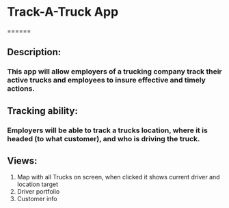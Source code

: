 # Track-A-Truck App
======

## Description:
### This app will allow employers of a trucking company track their active trucks and employees to insure effective and timely actions.


## Tracking ability:
### Employers will be able to track a trucks location, where it is headed (to what customer), and who is driving the truck.

## Views:
1. Map with all Trucks on screen, when clicked it shows current driver and location target
2. Driver portfolio
3. Customer info
